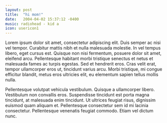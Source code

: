 ```yaml
---
layout: post
title:  "hi mom!"
date:   2004-04-02 15:37:12 -0400
music: radiohead - kid a
icon: usericon1
---
```

Lorem ipsum dolor sit amet, consectetur adipiscing elit. Duis semper ac nisi vel tempor. Curabitur mattis nibh et nulla malesuada molestie. In vel tempus libero, eget cursus est. Quisque non nisi fermentum, posuere dolor sit amet, eleifend arcu. Pellentesque habitant morbi tristique senectus et netus et malesuada fames ac turpis egestas. Sed et hendrerit eros. Cras velit erat, tempor ullamcorper eros ut, tincidunt varius arcu. Morbi tristique, mi congue efficitur blandit, metus eros ultricies elit, eu elementum sapien tellus mollis nulla. 

Pellentesque volutpat vehicula vestibulum. Quisque a ullamcorper libero. Vestibulum non convallis eros. Suspendisse tincidunt est porta magna tincidunt, at malesuada enim tincidunt. Ut ultrices feugiat risus, dignissim euismod quam aliquam et. Pellentesque consectetur sem id mi lacinia consectetur. Pellentesque venenatis feugiat commodo. Etiam vel dictum nunc.